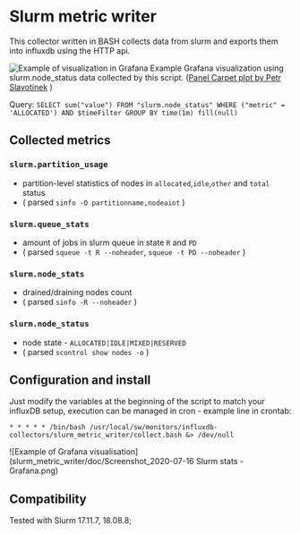 # Slurm metric writer

This collector written in BASH collects data from slurm and exports them into influxdb using the HTTP api.

![Example of visualization in Grafana](/slurm_metric_writer/doc/14day_utilization_screenshot.png)
Example Grafana visualization using slurm.node_status data collected by this script. ([Panel Carpet plot by Petr Slavotínek](https://grafana.com/plugins/petrslavotinek-carpetplot-panel) ) 

Query: ```SELECT sum("value") FROM "slurm.node_status" WHERE ("metric" = 'ALLOCATED') AND $timeFilter GROUP BY time(1m) fill(null)```

## Collected metrics

### `slurm.partition_usage`
- partition-level statistics of nodes in `allocated`,`idle`,`other` and `total` status
- ( parsed ```sinfo -O partitionname,nodeaiot``` )

### `slurm.queue_stats`
- amount of jobs in slurm queue in state `R` and `PD`
- ( parsed ```squeue -t R --noheader```, ```squeue -t PD --noheader```  )

### `slurm.node_stats`
- drained/draining nodes count
- ( parsed ```sinfo -R --noheader``` )

### `slurm.node_status`
- node state - `ALLOCATED|IDLE|MIXED|RESERVED`
- ( parsed ```scontrol show nodes -o``` )

## Configuration and install

Just modify the variables at the beginning of the script to match your influxDB setup, execution can be managed in cron - example line in crontab:

```
* * * * * /bin/bash /usr/local/sw/monitors/influxdb-collectors/slurm_metric_writer/collect.bash &> /dev/null
```

![Example of Grafana visualisation](slurm_metric_writer/doc/Screenshot_2020-07-16 Slurm stats - Grafana.png)

## Compatibility

Tested with Slurm 17.11.7, 18.08.8;
